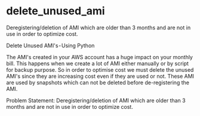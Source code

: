# delete_unused_ami
Deregistering/deletion of AMI which are older than 3 months and are not in use in order to optimize cost.

Delete Unused AMI's - Using Python

The AMI's created in your AWS account has a huge impact on your monthly bill. This happens when we create a lot of AMI either manually or by script for backup purpose. So in order to optimise cost we must delete the unused AMI's since they are increasing cost even if they are used or not. These AMI are used by snapshots which can not be deleted before de-registering the AMI.

Problem Statement: 
Deregistering/deletion of AMI which are older than 3 months and are not in use in order to optimize cost.

